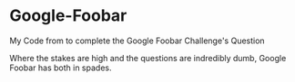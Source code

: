 # Google-Foobar
My Code from to complete the Google Foobar Challenge's Question

Where the stakes are high and the questions are indredibly dumb, Google Foobar has both in spades.
